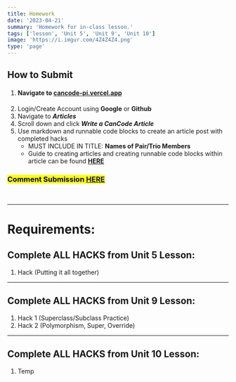 ```yaml
---
title: Homework
date: '2023-04-21'
summary: 'Homework for in-class lesson.'
tags: ['lesson', 'Unit 5', 'Unit 9', 'Unit 10']
image: 'https://i.imgur.com/4Z4Z4Z4.png'
type: 'page'
---
```


## How to Submit

1. #### Navigate to [cancode-pi.vercel.app](https://cancode-pi.vercel.app/)
2. Login/Create Account using **Google** or **Github**
3. Navigate to _**Articles**_
4. Scroll down and click _**Write a CanCode Article**_
5. Use markdown and runnable code blocks to create an article post with completed hacks
    - MUST INCLUDE IN TITLE: **Names of Pair/Trio Members**
    - Guide to creating articles and creating runnable code blocks within article can be found **[HERE](https://cancode-pi.vercel.app/articles/article-creation-guide)**

### <mark>Comment Submission [HERE](https://cancode-pi.vercel.app/articles/cancode-lesson-hw-submissions) </mark>

<br>

***

# Requirements:

## Complete ALL HACKS from Unit 5 Lesson:
>
1. Hack (Putting it all together)


***

## Complete ALL HACKS from Unit 9 Lesson:
> 
1. Hack 1 (Superclass/Subclass Practice)
2. Hack 2 (Polymorphism, Super, Override)

***

## Complete ALL HACKS from Unit 10 Lesson:
>
1. Temp
